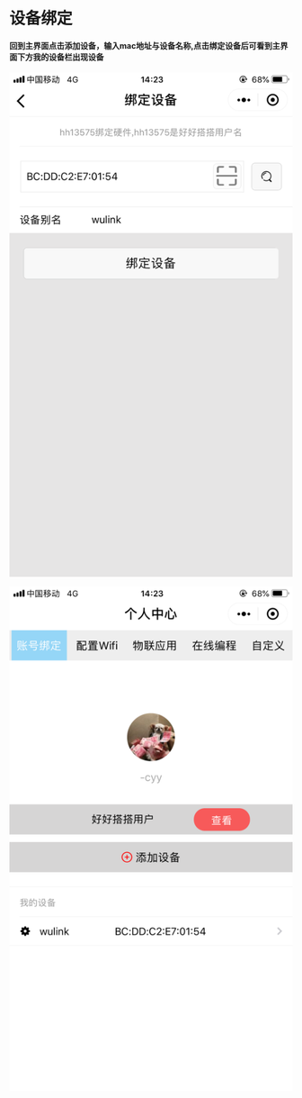 # 设备绑定

#### 回到主界面点击添加设备，输入mac地址与设备名称,点击绑定设备后可看到主界面下方我的设备栏出现设备

![](../../.gitbook/assets/8.png)

![](../../.gitbook/assets/9.png)

